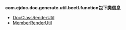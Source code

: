 
**com.ejdoc.doc.generate.util.beetl.function包下类信息**


- [DocClassRenderUtil](jdocGenerate/com/ejdoc/doc/generate/util/beetl/function/DocClassRenderUtil.md)  
- [MemberRenderUtil](jdocGenerate/com/ejdoc/doc/generate/util/beetl/function/MemberRenderUtil.md)  
